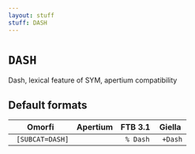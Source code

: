 ```yaml
---
layout: stuff
stuff: DASH
---
```

# ` DASH `

Dash, lexical feature of SYM, apertium compatibility

## Default formats
| Omorfi | Apertium | FTB 3.1 | Giella |
|:------:|:--------:|:-------:|:------:|
| ` [SUBCAT=DASH]` | ` ` | ` % Dash` | ` +Dash`  |
